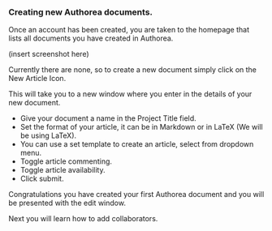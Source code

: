 ### Creating new Authorea documents.

Once an account has been created, you are taken to the homepage that lists
all documents you have created in Authorea.

(insert screenshot here)

Currently there are none, so to create a new document simply click on the New
Article Icon. 

This will take you to a new window where you enter in the details of your 
new document. 

+ Give your document a name in the Project Title field.
+ Set the format of your article, it can be in Markdown or in LaTeX (We will be using LaTeX).
+ You can use a set template to create an article, select from dropdown menu.
+ Toggle article commenting. 
+ Toggle article availability.
+ Click submit.

Congratulations you have created your first Authorea document and you will
be presented with the edit window.

Next you will learn how to add collaborators.
